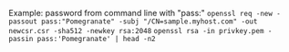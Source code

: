Example: password from command line with "pass:"
```openssl req -new -passout pass:"Pomegranate" -subj "/CN=sample.myhost.com" -out newcsr.csr -sha512 -newkey rsa:2048```
```openssl rsa -in privkey.pem -passin pass:'Pomegranate' | head -n2```
